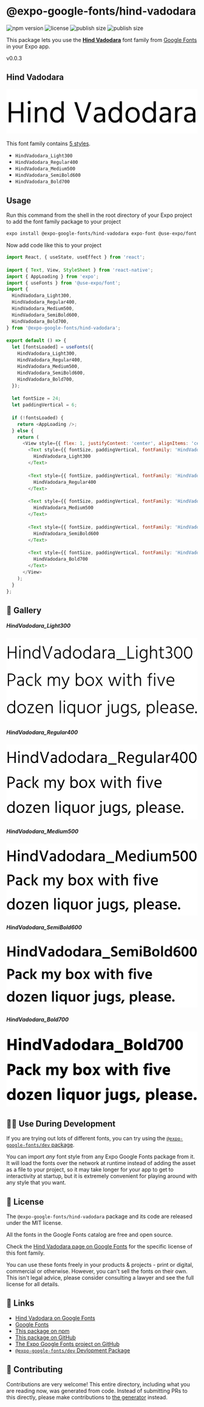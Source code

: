 # @expo-google-fonts/hind-vadodara

![npm version](https://flat.badgen.net/npm/v/@expo-google-fonts/hind-vadodara)
![license](https://flat.badgen.net/github/license/expo/google-fonts)
![publish size](https://flat.badgen.net/packagephobia/install/@expo-google-fonts/hind-vadodara)
![publish size](https://flat.badgen.net/packagephobia/publish/@expo-google-fonts/hind-vadodara)

This package lets you use the [**Hind Vadodara**](https://fonts.google.com/specimen/Hind+Vadodara) font family from [Google Fonts](https://fonts.google.com/) in your Expo app.

v0.0.3

## Hind Vadodara

![Hind Vadodara](./font-family.png)

This font family contains [5 styles](#-gallery).

- `HindVadodara_Light300`
- `HindVadodara_Regular400`
- `HindVadodara_Medium500`
- `HindVadodara_SemiBold600`
- `HindVadodara_Bold700`

## Usage

Run this command from the shell in the root directory of your Expo project to add the font family package to your project
```sh
expo install @expo-google-fonts/hind-vadodara expo-font @use-expo/font
```

Now add code like this to your project
```js
import React, { useState, useEffect } from 'react';

import { Text, View, StyleSheet } from 'react-native';
import { AppLoading } from 'expo';
import { useFonts } from '@use-expo/font';
import {
  HindVadodara_Light300,
  HindVadodara_Regular400,
  HindVadodara_Medium500,
  HindVadodara_SemiBold600,
  HindVadodara_Bold700,
} from '@expo-google-fonts/hind-vadodara';

export default () => {
  let [fontsLoaded] = useFonts({
    HindVadodara_Light300,
    HindVadodara_Regular400,
    HindVadodara_Medium500,
    HindVadodara_SemiBold600,
    HindVadodara_Bold700,
  });

  let fontSize = 24;
  let paddingVertical = 6;

  if (!fontsLoaded) {
    return <AppLoading />;
  } else {
    return (
      <View style={{ flex: 1, justifyContent: 'center', alignItems: 'center' }}>
        <Text style={{ fontSize, paddingVertical, fontFamily: 'HindVadodara_Light300' }}>
          HindVadodara_Light300
        </Text>

        <Text style={{ fontSize, paddingVertical, fontFamily: 'HindVadodara_Regular400' }}>
          HindVadodara_Regular400
        </Text>

        <Text style={{ fontSize, paddingVertical, fontFamily: 'HindVadodara_Medium500' }}>
          HindVadodara_Medium500
        </Text>

        <Text style={{ fontSize, paddingVertical, fontFamily: 'HindVadodara_SemiBold600' }}>
          HindVadodara_SemiBold600
        </Text>

        <Text style={{ fontSize, paddingVertical, fontFamily: 'HindVadodara_Bold700' }}>
          HindVadodara_Bold700
        </Text>
      </View>
    );
  }
};

```

## 🔡 Gallery

##### HindVadodara_Light300
![HindVadodara_Light300](./28ad92a17d66f3a0995bb68875c29dba3cdaf9fb43feb40a882e2eb2638b7d0e.ttf.png)

##### HindVadodara_Regular400
![HindVadodara_Regular400](./9ceba975d8428bc0815764806b013c8ab2629dd726f64eedc432d9089567ba31.ttf.png)

##### HindVadodara_Medium500
![HindVadodara_Medium500](./99808cdfa62f14d0fb695cf7a37fd7987ec1f14b71dfd11d87f428432e5641c7.ttf.png)

##### HindVadodara_SemiBold600
![HindVadodara_SemiBold600](./931dba7983e3c75f3bcfc57cbb486114347aa39bd48e261bf327bfc5d2b2f7cd.ttf.png)

##### HindVadodara_Bold700
![HindVadodara_Bold700](./e717f555c38c3a3665cdb7fc053e8b12904225205d5eab82b472417208c7c483.ttf.png)


## 👩‍💻 Use During Development

If you are trying out lots of different fonts, you can try using the [`@expo-google-fonts/dev` package](https://github.com/expo/google-fonts/tree/master/font-packages/dev#readme).

You can import *any* font style from any Expo Google Fonts package from it. It will load the fonts
over the network at runtime instead of adding the asset as a file to your project, so it may take longer
for your app to get to interactivity at startup, but it is extremely convenient
for playing around with any style that you want.

## 📖 License

The `@expo-google-fonts/hind-vadodara` package and its code are released under the MIT license.

All the fonts in the Google Fonts catalog are free and open source.

Check the [Hind Vadodara page on Google Fonts](https://fonts.google.com/specimen/Hind+Vadodara) for the specific license of this font family.

You can use these fonts freely in your products & projects - print or digital, commercial or otherwise. However, you can't sell the fonts on their own. This isn't legal advice, please consider consulting a lawyer and see the full license for all details.

## 🔗 Links

- [Hind Vadodara on Google Fonts](https://fonts.google.com/specimen/Hind+Vadodara)
- [Google Fonts](https://fonts.google.com/)
- [This package on npm](https://www.npmjs.com/package/@expo-google-fonts/hind-vadodara)
- [This package on GitHub](https://github.com/expo/google-fonts/tree/master/font-packages/hind-vadodara)
- [The Expo Google Fonts project on GitHub](https://github.com/expo/google-fonts)
- [`@expo-google-fonts/dev` Devlopment Package](https://github.com/expo/google-fonts/tree/master/font-packages/dev)


## 🤝 Contributing

Contributions are very welcome! This entire directory, including what you are reading now, was generated from code. Instead of submitting PRs to this directly, please make contributions to [the generator](https://github.com/expo/google-fonts/tree/master/packages/generator) instead.
